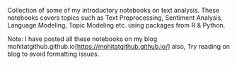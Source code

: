 Collection of some of my introductory notebooks on text analysis. These notebooks covers topics such as Text Preprocessing, Sentiment Analysis, Language Modeling, Topic Modeling etc. using packages from R & Python.

Note: I have posted all these notebooks on my blog mohitatgithub.github.io[https://mohitatgithub.github.io/] also, Try reading on blog to avoid formatting issues.
